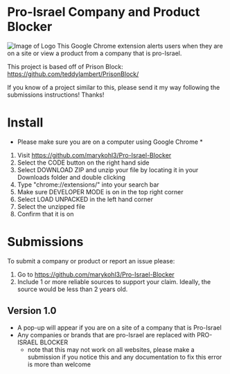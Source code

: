 # Pro-Israel Company and Product Blocker
![Image of Logo](icons/BI_sticker.png)
This Google Chrome extension alerts users when they are on a site or view a product
from a company that is pro-Israel.

This project is based off of Prison Block: https://github.com/teddylambert/PrisonBlock/

If you know of a project similar to this, please send it my way following
the submissions instructions! Thanks!

# Install
* Please make sure you are on a computer using Google Chrome *
1) Visit https://github.com/marykohl3/Pro-Israel-Blocker
2) Select the CODE button on the right hand side
3) Select DOWNLOAD ZIP and unzip your file by locating it in your Downloads folder and double clicking
4) Type "chrome://extensions/" into your search bar
5) Make sure DEVELOPER MODE is on in the top right corner
6) Select LOAD UNPACKED in the left hand corner
7) Select the unzipped file
8) Confirm that it is on

# Submissions
To submit a company or product or report an issue please:
1) Go to https://github.com/marykohl3/Pro-Israel-Blocker
2) Include 1 or more reliable sources to support your claim. Ideally, the source
would be less than 2 years old.

## Version 1.0
- A pop-up will appear if you are on a site of a company that is Pro-Israel
- Any companies or brands that are pro-Israel are replaced with PRO-ISRAEL BLOCKER  
  * note that this may not work on all websites, please make a submission if you
    notice this and any documentation to fix this error is more than welcome
